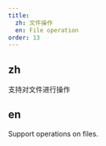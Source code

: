 ```yaml
---
title:
  zh: 文件操作
  en: File operation
order: 13
---
```


## zh

支持对文件进行操作

## en

Support operations on files.
